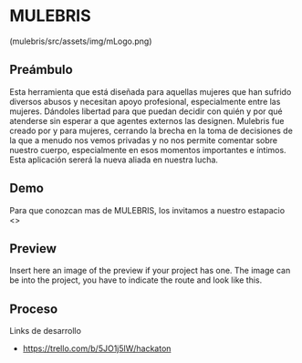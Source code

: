 # MULEBRIS 
(mulebris/src/assets/img/mLogo.png)
## Preámbulo
Esta herramienta que está diseñada para aquellas mujeres que han sufrido diversos abusos y necesitan apoyo profesional, especialmente entre las mujeres. Dándoles libertad para que puedan decidir con quién y por qué atenderse sin esperar a que agentes externos las designen. 
Mulebris fue creado por y para mujeres, cerrando la brecha en la toma de decisiones de la que a menudo nos vemos privadas y no nos permite comentar sobre nuestro cuerpo, especialmente en esos momentos importantes e íntimos. Esta aplicación sererá la nueva aliada en nuestra lucha.
## Demo
Para que conozcan mas de MULEBRIS, los invitamos a nuestro estapacio <>
## Preview
Insert here an image of the preview if your project has one. The image can be into the project, you have to indicate the route and look like this.
## Proceso
Links de desarrollo 
* <https://trello.com/b/5JO1j5lW/hackaton> 
